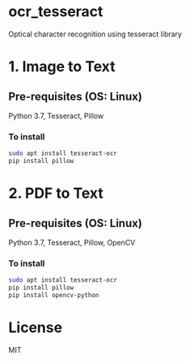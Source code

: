 # ocr_tesseract
Optical character recognition using tesseract library


# 1. Image to Text

## Pre-requisites (OS: Linux)

Python 3.7, Tesseract, Pillow

### To install

```bash
sudo apt install tesseract-ocr
pip install pillow
```
# 2. PDF to Text

## Pre-requisites (OS: Linux)

Python 3.7, Tesseract, Pillow, OpenCV

### To install

```bash
sudo apt install tesseract-ocr
pip install pillow
pip install opencv-python
```
# License
MIT

